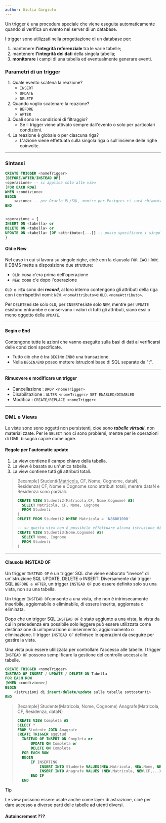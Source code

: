 ```yaml
---
author: Giulia Gargiulo
---
```


Un trigger è una procedura speciale che viene eseguita automaticamente quando si verifica un evento nel server di un database.

I trigger sono utilizzati nella progettazione di un database per:
1. mantenere **l'integrità referenziale** tra le varie tabelle;
2. mantenere **l'integrità dei dati** della singola tabella;
3. **monitorare** i campi di una tabella ed eventualmente generare eventi.
### Parametri di un trigger
1. Quale evento scatena la reazione?
	- `INSERT`
	- `UPDATE`
	- `DELETE`
2. Quando voglio scatenare la reazione?
	- `BEFORE`
	- `AFTER`
3. Quali sono le condizioni di filtraggio?
	- Se il trigger viene attivato sempre dall'evento o solo per particolari condizioni.
4. La reazione è globale o per ciascuna riga?
	- L'azione viene effettuata sulla singola riga o sull'insieme delle righe coinvolte.

---
### Sintassi

```SQL
CREATE TRIGGER <nomeTrigger>
[BEFORE/AFTER/INSTEAD OF] 
<operazione> -- si applica solo alle view
[FOR EACH ROW]
WHEN <condizione>
BEGIN
	<azione> -- per Oracle PL/SQL, mentre per Postgres ci sarà chiamata a funzione.
END


<operazione = {
INSERT ON <tabella> or
DELETE ON <tabella> or
UPDATE ON <tabella> [OF <attributo>[...]] -- posso specificare i singoli attributi
}
```

#### Old e New
Nel caso in cui si lavora su singole righe, cioè con la clausola `FOR EACH ROW`, il DBMS mette a disposizione due strutture:
- `OLD`: cosa c'era prima dell'operazione
- `NEW`: cosa c'e dopo l'operazione

`OLD e NEW` sono dei ***record***, al loro interno contengono gli attributi della riga con i corrispettivi nomi: `NEW.<nomeAttributo>`e `OLD.<nomeAttributo>`.

Per `DELETE`esiste solo `OLD`, per `INSERT`esiste solo `NEW`, mentre per `UPDATE` esistono entrambe e conservano i valori di tutti gli attributi, siano essi o meno oggetto della `UPDATE`.

---
#### Begin e End
Contengono tutte le azioni che vanno eseguite sulla basi di dati al verificarsi delle condizioni specificate.
- Tutto ciò che è tra `BEGIN`e `END`è una transazione.
- Nella `BEGIN/END`  posso mettere istruzioni base di SQL separate da ";".
---
#### Rimuovere e modificare un trigger
- Cancellazione : `DROP <nomeTrigger>`
- Disabilitazione : `ALTER <nomeTrigger> SET ENABLED/DISABLED`
- Modifica : `CREATE/REPLACE <nomeTrigger>`
---
### DML e Views
Le viste sono sono oggetti non persistenti, cioè sono ***tabelle virtuali***, non materializzate. Per le `SELECT` non ci sono problemi, mentre per le operazioni di DML bisogna capire come agire.

#### Regole per l'automatic update
1. La view contiene il campo chiave della tabella.
2. La view è basata su un'unica tabella.
3. La view contiene tutti gli attributi totali.

>[!example]
>Studenti(<u>Matricola</u>, CF, Nome, Cognome, dataN, Residenza)
>CF, Nome e Cognome sono attributi totali, mentre dataN e Residenza sono parziali.
>```SQL
>CREATE VIEW Studenti2(Matricola,CF, Nome,Cognome) AS(
>	SELECT Matricola, CF, Nome, Cognome
>	FROM Studenti
>)
>DELETE FROM Studenti2 WHERE Matricola = 'N86001000'
>```
>
>```SQL 
>-- su questa view non è possibile effettuare alcuna istruzione di delete/ insert / update
>CREATE VIEW Studenti3(Nome,Cognome) AS(
>	SELECT Nome, Cognome
>	FROM Studenti
>)
>```

---
#### Clausola INSTEAD OF
Un trigger `INSTEAD OF` è un trigger SQL che viene elaborato "invece" di un'istruzione SQL UPDATE, DELETE o INSERT. Diversamente dai trigger SQL `BEFORE e AFTER`,  un trigger `INSTEAD OF` può essere definito solo su una vista, non su una tabella.

Un trigger `INSTEAD OF`consente a una vista, che non è intrinsecamente inseribile, aggiornabile o eliminabile, di essere inserita, aggiornata o eliminata.

Dopo che un trigger SQL `INSTEAD OF` è stato aggiunto a una vista, la vista da cui in precedenza era possibile solo leggere può essere utilizzata come destinazione di un'operazione di inserimento, aggiornamento o eliminazione. Il trigger `INSTEAD OF` definisce le operazioni da eseguire per gestire la vista.

Una vista può essere utilizzata per controllare l'accesso alle tabelle. I trigger `INSTEAD OF` possono semplificare la gestione del controllo accessi alle tabelle.

```SQL
CREATE TRIGGER <nomeTrigger>
INSTEAD OF INSERT / UPDATE / DELETE ON Tabella 
FOR EACH ROW 
[WHEN <condizione>]
BEGIN
	<istruzioni di insert/delete/update sulle tabelle sottostanti>
END
```

>[!example]
>Studente(Matricola, Nome, Cognome)
>Anagrafe(Matricola, CF, Residenza, dataN)
>```SQL
>CREATE VIEW Completa AS
>SELECT *
>FROM Studente JOIN Anagrafe
>CREATE TRIGGER aggStud
>	INSTEAD OF INSERT ON Completa or
>		UPDATE ON Completa or
>		DELETE ON Completa
>	FOR EACH ROW
>	BEGIN
>		IF INSERTING
>			INSERT INTO Studente VALUES(NEW.Matricola, NEW.Nome, NEW.Cognome);
>			INSERT INTO Anagrafe VALUES (NEW.Matricola, NEW.CF,...)
>		END IF
>	END
>```

>[!tip]
>Le view possono essere usate anche come layer di astrazione, cioè per dare accesso a diverse parti delle tabelle ad utenti diversi.

#### Autoincrement ???


